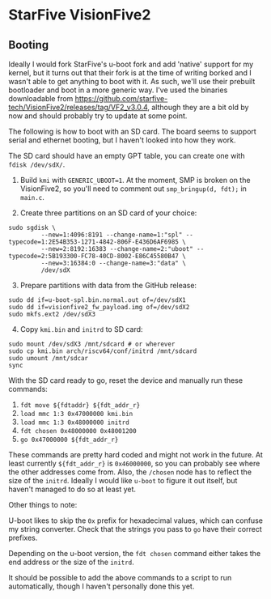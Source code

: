 # StarFive VisionFive2

## Booting

Ideally I would fork StarFive's u-boot fork and add 'native' support for my
kernel, but it turns out that their fork is at the time of writing borked and
I wasn't able to get anything to boot with it. As such, we'll use their prebuilt
bootloader and boot in a more generic way. I've used the binaries downloadable
from https://github.com/starfive-tech/VisionFive2/releases/tag/VF2_v3.0.4,
although they are a bit old by now and should probably try to update at some
point.

The following is how to boot with an SD card. The board seems to support
serial and ethernet booting, but I haven't looked into how they work.

The SD card should have an empty GPT table, you can create one with
`fdisk /dev/sdX/`.

1. Build `kmi` with `GENERIC_UBOOT=1`. At the moment, SMP is broken on the
   VisionFive2, so you'll need to comment out `smp_bringup(d, fdt);` in
   `main.c`.

2. Create three partitions on an SD card of your choice:
```
sudo sgdisk \
	     --new=1:4096:8191 --change-name=1:"spl" --typecode=1:2E54B353-1271-4842-806F-E436D6AF6985 \
	     --new=2:8192:16383 --change-name=2:"uboot" --typecode=2:5B193300-FC78-40CD-8002-E86C45580B47 \
	     --new=3:16384:0 --change-name=3:"data" \
	     /dev/sdX
```

3. Prepare partitions with data from the GitHub release:
```
sudo dd if=u-boot-spl.bin.normal.out of=/dev/sdX1
sudo dd if=visionfive2_fw_payload.img of=/dev/sdX2
sudo mkfs.ext2 /dev/sdX3
```

4. Copy `kmi.bin` and `initrd` to SD card:
```
sudo mount /dev/sdX3 /mnt/sdcard # or wherever
sudo cp kmi.bin arch/riscv64/conf/initrd /mnt/sdcard
sudo umount /mnt/sdcar
sync
```

With the SD card ready to go, reset the device and manually run these commands:

1. `fdt move ${fdtaddr} ${fdt_addr_r}`
2. `load mmc 1:3 0x47000000 kmi.bin`
3. `load mmc 1:3 0x48000000 initrd`
4. `fdt chosen 0x48000000 0x48001200`
5. `go 0x47000000 ${fdt_addr_r}`

These commands are pretty hard coded and might not work in the future. At least
currently `${fdt_addr_r}` is `0x46000000`, so you can probably see where the
other addresses come from. Also, the `/chosen` node has to reflect the size of
the `initrd`. Ideally I would like `u-boot` to figure it out itself, but haven't
managed to do so at least yet.

Other things to note:

U-boot likes to skip the `0x` prefix for
hexadecimal values, which can confuse my string converter.
Check that the strings you pass to `go` have their correct prefixes.

Depending on the u-boot version, the `fdt chosen` command either takes
the end address or the size of the `initrd`.

It should be possible to add the above commands to a script to run
automatically, though I haven't personally done this yet.
